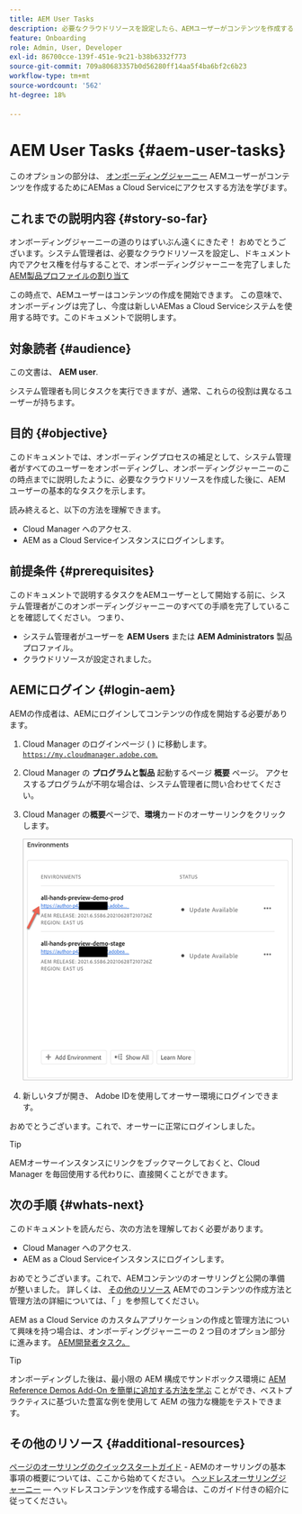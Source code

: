 ```yaml
---
title: AEM User Tasks
description: 必要なクラウドリソースを設定したら、AEMユーザーがコンテンツを作成するためにAEMにas a Cloud Serviceしてアクセスする方法を学習します。
feature: Onboarding
role: Admin, User, Developer
exl-id: 86700cce-139f-451e-9c21-b38b6332f773
source-git-commit: 709a80683357b0d56280ff14aa5f4ba6bf2c6b23
workflow-type: tm+mt
source-wordcount: '562'
ht-degree: 18%

---
```



# AEM User Tasks {#aem-user-tasks}

このオプションの部分は、 [オンボーディングジャーニー](overview.md) AEMユーザーがコンテンツを作成するためにAEMas a Cloud Serviceにアクセスする方法を学びます。

## これまでの説明内容 {#story-so-far}

オンボーディングジャーニーの道のりはずいぶん遠くにきたぞ！ おめでとうございます。システム管理者は、必要なクラウドリソースを設定し、ドキュメント内でアクセス権を付与することで、オンボーディングジャーニーを完了しました [AEM製品プロファイルの割り当て](assign-profiles-aem.md)

この時点で、AEMユーザーはコンテンツの作成を開始できます。 この意味で、オンボーディングは完了し、今度は新しいAEMas a Cloud Serviceシステムを使用する時です。このドキュメントで説明します。

## 対象読者 {#audience}

この文書は、 **AEM user**.

システム管理者も同じタスクを実行できますが、通常、これらの役割は異なるユーザーが持ちます。

## 目的 {#objective}

このドキュメントでは、オンボーディングプロセスの補足として、システム管理者がすべてのユーザーをオンボーディングし、オンボーディングジャーニーのこの時点までに説明したように、必要なクラウドリソースを作成した後に、AEMユーザーの基本的なタスクを示します。

読み終えると、以下の方法を理解できます。

* Cloud Manager へのアクセス.
* AEM as a Cloud Serviceインスタンスにログインします。

## 前提条件 {#prerequisites}

このドキュメントで説明するタスクをAEMユーザーとして開始する前に、システム管理者がこのオンボーディングジャーニーのすべての手順を完了していることを確認してください。 つまり、

* システム管理者がユーザーを **AEM Users** または **AEM Administrators** 製品プロファイル。
* クラウドリソースが設定されました。

## AEMにログイン {#login-aem}

AEMの作成者は、AEMにログインしてコンテンツの作成を開始する必要があります。

1. Cloud Manager のログインページ ( ) に移動します。 [`https://my.cloudmanager.adobe.com`.](https://my.cloudmanager.adobe.com/)

1. Cloud Manager の **プログラムと製品** 起動するページ **概要** ページ。 アクセスするプログラムが不明な場合は、システム管理者に問い合わせてください。

1. Cloud Manager の&#x200B;**概要**&#x200B;ページで、**環境**&#x200B;カードのオーサーリンクをクリックします。

   ![環境カード](/help/journey-onboarding/assets/author-environ.png)

1. 新しいタブが開き、 Adobe IDを使用してオーサー環境にログインできます。

おめでとうございます。これで、オーサーに正常にログインしました。

>[!TIP]
>
>AEMオーサーインスタンスにリンクをブックマークしておくと、Cloud Manager を毎回使用する代わりに、直接開くことができます。

## 次の手順 {#whats-next}

このドキュメントを読んだら、次の方法を理解しておく必要があります。

* Cloud Manager へのアクセス.
* AEM as a Cloud Serviceインスタンスにログインします。

おめでとうございます。これで、AEMコンテンツのオーサリングと公開の準備が整いました。 詳しくは、 [その他のリソース](#additional-resources) AEMでのコンテンツの作成方法と管理方法の詳細については、「 」を参照してください。

AEM as a Cloud Service のカスタムアプリケーションの作成と管理方法について興味を持つ場合は、オンボーディングジャーニーの 2 つ目のオプション部分に進みます。 [AEM開発者タスク。](developers.md)

>[!TIP]
>
>オンボーディングした後は、最小限の AEM 構成でサンドボックス環境に [AEM Reference Demos Add-On を簡単に追加する方法を学ぶ](/help/journey-sites/demos-add-on/overview.md) ことができ、ベストプラクティスに基づいた豊富な例を使用して AEM の強力な機能をテストできます。

## その他のリソース {#additional-resources}

[ページのオーサリングのクイックスタートガイド](/help/sites-cloud/authoring/getting-started/quick-start.md) - AEMのオーサリングの基本事項の概要については、ここから始めてください。
[ヘッドレスオーサリングジャーニー](/help/journey-headless/author/overview.md)  — ヘッドレスコンテンツを作成する場合は、このガイド付きの紹介に従ってください。
